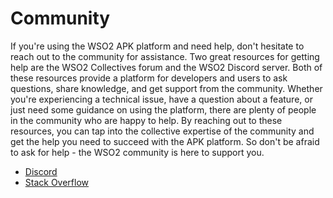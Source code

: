 # Community

If you're using the WSO2 APK platform and need help, don't hesitate to reach out to the community for assistance. Two great resources for getting help are the WSO2 Collectives forum and the WSO2 Discord server. Both of these resources provide a platform for developers and users to ask questions, share knowledge, and get support from the community. Whether you're experiencing a technical issue, have a question about a feature, or just need some guidance on using the platform, there are plenty of people in the community who are happy to help. By reaching out to these resources, you can tap into the collective expertise of the community and get the help you need to succeed with the APK platform. So don't be afraid to ask for help - the WSO2 community is here to support you.

- [Discord](https://discord.com/invite/Xa5VubmThw?utm_source=wso2-dev&utm_medium=link&utm_campaign=wso2-dev_link_from-dev-homepage_221002)
- [Stack Overflow](https://stackoverflow.com/collectives/wso2)
